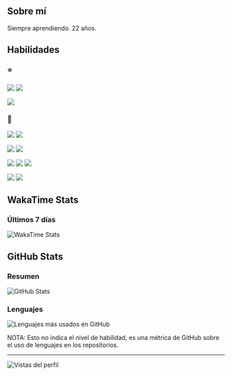 ## Sobre mí

Siempre aprendiendo.
22 años.

## Habilidades

### :star:

<img src="https://img.shields.io/badge/C-%2300599C.svg?style=flat&logo=c&logoColor=white"> <img src="https://img.shields.io/badge/Python-3670A0?style=flat&logo=python&logoColor=ffdd54">

<img src="https://img.shields.io/badge/HTML5-%23E34F26.svg?style=flat&logo=html5&logoColor=white">

### :baby:

<img src="https://img.shields.io/badge/Java-007396?style=flat&logo=openjdk&logoColor=white"> <img src="https://img.shields.io/badge/JavaScript-%23323330.svg?style=flat&logo=javascript&logoColor=%23F7DF1E">

<img src="https://img.shields.io/badge/CSS3-%231572B6.svg?style=flat&logo=css3&logoColor=white"> <img src="https://img.shields.io/badge/Vue.js-35495E?style=flat&logo=vuedotjs&logoColor=4FC08D">

<img src="https://img.shields.io/badge/Flask-222222?style=flat&logo=flask&logoColor=white"> <img src="https://img.shields.io/badge/Django-092E20?style=flat&logo=django&logoColor=green"> <img src="https://img.shields.io/badge/Node.js-6DA55F?style=flat&logo=node.js&logoColor=white">

<img src="https://img.shields.io/badge/SQL-CCC.svg?style=flat&logo=data:image/png;base64,iVBORw0KGgoAAAANSUhEUgAAABgAAAAYCAYAAADgdz34AAAABmJLR0QA/wD/AP+gvaeTAAAAbUlEQVRIie2VQQ6AIAwER+PjJP7/A8A/9KCcJML2ojVM0nAAutm0ycIf2YAM7GIlIPQIJEPzUrFHoDxWqf6bDY0k/AssD3eWOdx41cEk9qo69j/ksUVNxhZ9UyBfpxo2cIZVk4At1SKwCuaccACWjEIuPdkqzgAAAABJRU5ErkJggg=="> <img src="https://img.shields.io/badge/MongoDB-4EA94B?style=flat&logo=mongodb&logoColor=white">

## WakaTime Stats

### Últimos 7 días

<img src="https://github-readme-stats.vercel.app/api/wakatime?username=CrysoK&theme=dark&hide_title=true" alt="WakaTime Stats">

## GitHub Stats

### Resumen

<img src="https://github-readme-stats.vercel.app/api?username=CrysoK&count_private=true&include_all_commits=true&show_icons=true&theme=dark&hide_title=true&locale=es" alt="GitHub Stats">

### Lenguajes

<img src="https://github-readme-stats.vercel.app/api/top-langs/?username=CrysoK&theme=dark&hide_title=true&locale=es" alt="Lenguajes más usados en GitHub">

NOTA: Esto no indica el nivel de habilidad, es una métrica de GitHub sobre el uso de lenguajes en los repositorios.

---

<img src="https://komarev.com/ghpvc/?username=crysok&label=Vistas&color=0e75b6&style=flat" alt="Vistas del perfil" title="+1 cada vez que la página es recargada">
